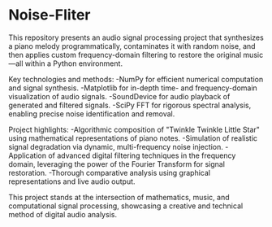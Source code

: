 # Noise-FIiter
This repository presents an audio signal processing project that synthesizes a piano melody programmatically, contaminates it with random noise, and then applies custom frequency-domain filtering to restore the original music—all within a Python environment.

Key technologies and methods:
-NumPy for efficient numerical computation and signal synthesis.
-Matplotlib for in-depth time- and frequency-domain visualization of audio signals.
-SoundDevice for audio playback of generated and filtered signals.
-SciPy FFT for rigorous spectral analysis, enabling precise noise identification and removal.

Project highlights:
-Algorithmic composition of "Twinkle Twinkle Little Star" using mathematical representations of piano notes.
-Simulation of realistic signal degradation via dynamic, multi-frequency noise injection.
-Application of advanced digital filtering techniques in the frequency domain, leveraging the power of the Fourier Transform for signal restoration.
-Thorough comparative analysis using graphical representations and live audio output.

This project stands at the intersection of mathematics, music, and computational signal processing, showcasing a creative and technical method of digital audio analysis.

